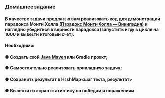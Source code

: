 ### Домашнее задание
#### В качестве задачи предлагаю вам реализовать код для демонстрации парадокса Монти Холла [(Парадокс Монти Холла — Википедия)](https://ru.wikipedia.org/wiki/Парадокс_Монти_Холла) и наглядно убедиться в верности парадокса (запустить игру в цикле на 1000 и вывести итоговый счет).<br>
#### Необходимо:
#### ● Создать свой [Java Maven](https://github.com/Antonyo891/MontyHallParadox/tree/master/src/main/java/org/example) или Gradle проект;
#### ● Самостоятельно реализовать прикладную задачу;
#### ● Сохранить результат в HashMap<шаг теста, результат>
#### ● Вывести на экран статистику по победам и поражениям
